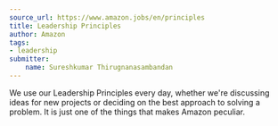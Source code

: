 ```yaml
---
source_url: https://www.amazon.jobs/en/principles
title: Leadership Principles
author: Amazon
tags:
- leadership
submitter:
    name: Sureshkumar Thirugnanasambandan
---
```


We use our Leadership Principles every day, whether we're discussing ideas for new projects or deciding on the best approach to solving a problem. It is just one of the things that makes Amazon peculiar.
